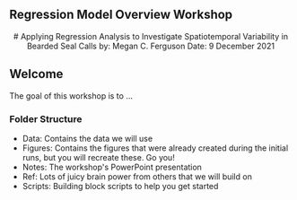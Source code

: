 ## Regression Model Overview Workshop

<p align="center">
# Applying Regression Analysis to Investigate Spatiotemporal Variability in Bearded Seal Calls  
by: Megan C. Ferguson
Date: 9 December 2021  
</p>


## Welcome  
The goal of this workshop is to ...


### Folder Structure  
- Data: Contains the data we will use
- Figures: Contains the figures that were already created during the initial runs, but you will recreate these. Go you!
- Notes: The workshop's PowerPoint presentation
- Ref: Lots of juicy brain power from others that we will build on
- Scripts: Building block scripts to help you get started

